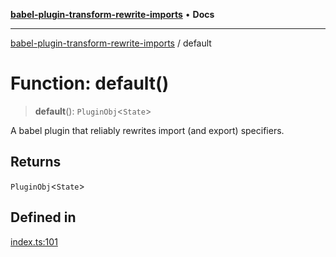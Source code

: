 [**babel-plugin-transform-rewrite-imports**](../README.md) • **Docs**

***

[babel-plugin-transform-rewrite-imports](../README.md) / default

# Function: default()

> **default**(): `PluginObj`\<`State`\>

A babel plugin that reliably rewrites import (and export) specifiers.

## Returns

`PluginObj`\<`State`\>

## Defined in

[index.ts:101](https://github.com/Xunnamius/babel-plugin-transform-rewrite-imports/blob/19e1588c04e6526fdd6fd5327755da13326abcaa/src/index.ts#L101)
